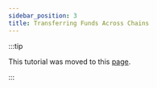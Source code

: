 ```yaml
---
sidebar_position: 3
title: Transferring Funds Across Chains
---
```


:::tip

This tutorial was moved to this [page](../../../../docs/general/tutorials/transferring-funds/across-chains/transferring-funds-across-chains).

:::